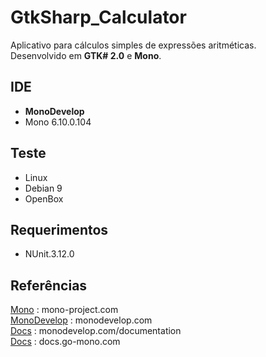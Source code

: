 # GtkSharp_Calculator

Aplicativo para cálculos simples de expressões aritméticas.</br>
Desenvolvido em <b>GTK# 2.0</b> e <b>Mono</b>.</br>

## IDE
	
- <b>MonoDevelop</b>
- Mono 6.10.0.104

## Teste

- Linux
- Debian 9
- OpenBox

## Requerimentos

- NUnit.3.12.0

## Referências

[Mono](https://www.mono-project.com/) : mono-project.com</br>
[MonoDevelop](https://www.monodevelop.com/) : monodevelop.com</br>
[Docs](https://www.monodevelop.com/documentation/) : monodevelop.com/documentation</br>
[Docs](http://docs.go-mono.com/) : docs.go-mono.com
